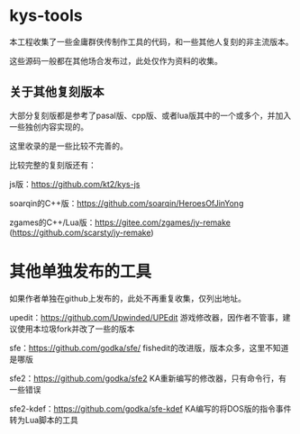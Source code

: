 # kys-tools

本工程收集了一些金庸群侠传制作工具的代码，和一些其他人复刻的非主流版本。

这些源码一般都在其他场合发布过，此处仅作为资料的收集。

## 关于其他复刻版本

大部分复刻版都是参考了pasal版、cpp版、或者lua版其中的一个或多个，并加入一些独创内容实现的。

这里收录的是一些比较不完善的。

比较完整的复刻版还有：

js版：<https://github.com/kt2/kys-js>

soarqin的C++版：<https://github.com/soarqin/HeroesOfJinYong>

zgames的C++/Lua版：<https://gitee.com/zgames/jy-remake> (<https://github.com/scarsty/jy-remake>)


# 其他单独发布的工具

如果作者单独在github上发布的，此处不再重复收集，仅列出地址。

upedit：<https://github.com/Upwinded/UPEdit> 游戏修改器，因作者不管事，建议使用本垃圾fork并改了一些的版本

sfe：<https://github.com/godka/sfe/> fishedit的改进版，版本众多，这里不知道是哪版

sfe2：<https://github.com/godka/sfe2> KA重新编写的修改器，只有命令行，有一些错误

sfe2-kdef：<https://github.com/godka/sfe-kdef> KA编写的将DOS版的指令事件转为Lua脚本的工具
